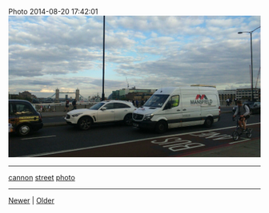 <!--
title: Photo 2014-08-20 17
date: 2020-06-28T14:43:49.723Z
tags: cannon, street, photo
-->


Photo 2014-08-20 17:42:01
![](95295040017-0.jpg)

<!--BOTTOM-POST-NAVIGATION-->
---

[cannon](tag-cannon.md) [street](tag-street.md) [photo](tag-photo.md)

---

[Newer](95293540682.md) | [Older](95541121427.md)